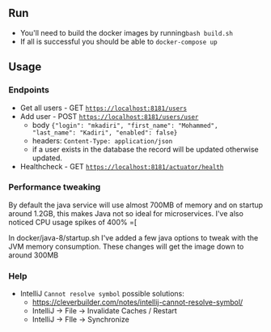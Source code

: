## Run

- You'll need to build the docker images by running`bash build.sh`
- If all is successful you should be able to `docker-compose up`


## Usage

### Endpoints

- Get all users - GET [`https://localhost:8181/users`](https://localhost.datix:8181/users)
- Add user - POST [`https://localhost:8181/users/user`](https://localhost.datix:8181/users/user)
    - body `{"login": "mkadiri", "first_name": "Mohammed", "last_name": "Kadiri", "enabled": false}`
    - headers: `Content-Type: application/json`
    - if a user exists in the database the record will be updated otherwise updated.
- Healthcheck - GET [`https://localhost:8181/actuator/health`](https://localhost.datix:8181/actuator/health)


### Performance tweaking

By default the java service will use almost 700MB of memory and on startup around 1.2GB, this makes Java not so ideal for microservices.
I've also noticed CPU usage spikes of 400% =[

In docker/java-8/startup.sh I've added a few java options to tweak with the JVM memory consumption. These changes will get the image down to around 300MB


### Help

- IntelliJ `Cannot resolve symbol` possible solutions:
    - https://cleverbuilder.com/notes/intellij-cannot-resolve-symbol/
    - IntelliJ -> File -> Invalidate Caches / Restart
    - IntelliJ -> FIle -> Synchronize